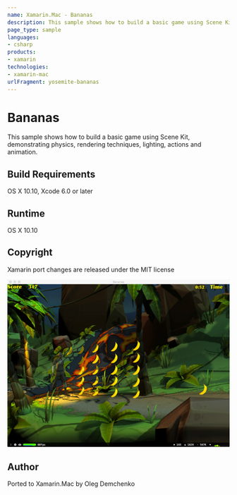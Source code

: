 ```yaml
---
name: Xamarin.Mac - Bananas
description: This sample shows how to build a basic game using Scene Kit, demonstrating physics, rendering techniques, lighting, actions and animation. Build...
page_type: sample
languages:
- csharp
products:
- xamarin
technologies:
- xamarin-mac
urlFragment: yosemite-bananas
---
```

# Bananas

This sample shows how to build a basic game using Scene Kit, demonstrating physics, rendering techniques, lighting, actions and animation.


## Build Requirements

OS X 10.10, Xcode 6.0 or later

## Runtime
OS X 10.10

## Copyright

Xamarin port changes are released under the MIT license

![Bananas application screenshot](Screenshots/1.png "Bananas application screenshot")

## Author

Ported to Xamarin.Mac by Oleg Demchenko
